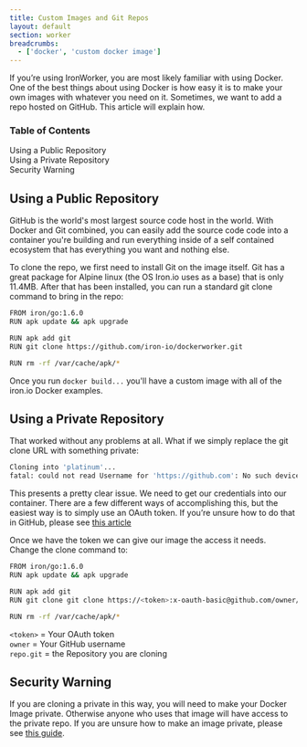 ```yaml
---
title: Custom Images and Git Repos
layout: default
section: worker
breadcrumbs:
  - ['docker', 'custom docker image']
---
```


If you’re using IronWorker, you are most likely familiar with using Docker. One of the best things about using Docker is how easy it is to make your own images with whatever you need on it. Sometimes, we want to add a repo hosted on GitHub. This article will explain how.

<section id="toc">
  <h3>Table of Contents</h3>
  <ul>
    <li><a href="#public">Using a Public Repository</a></li>
    <li><a href="#private">Using a Private Repository</a></li>
    <li><a href="#security">Security Warning</a></li>
  </ul>
</section>

<h2 id="public">Using a Public Repository</h2>

GitHub is the world's most largest source code host in the world. With Docker and Git combined, you can easily add the source code code into a container you're building and run everything inside of a self contained ecosystem that has everything you want and nothing else. 

To clone the repo, we first need to install Git on the image itself. Git has a great package for Alpine linux (the OS Iron.io uses as a base) that is only 11.4MB. After that has been installed, you can run a standard git clone command to bring in the repo:


```sh
FROM iron/go:1.6.0
RUN apk update && apk upgrade

RUN apk add git
RUN git clone https://github.com/iron-io/dockerworker.git

RUN rm -rf /var/cache/apk/*
```
Once you run `docker build...`  you'll have a custom image with all of the iron.io Docker examples.  


<h2 id="private">Using a Private Repository</h2>

That worked without any problems at all. What if we simply replace the git clone URL with something private:

```sh
Cloning into 'platinum'...
fatal: could not read Username for 'https://github.com': No such device or address
```
This presents a pretty clear issue. We need to get our credentials into our container. There are a few different ways of accomplishing this, but the easiest way is to simply use an OAuth token.  If you’re unsure how to do that in GitHub, please see <a href="https://help.github.com/articles/creating-an-access-token-for-command-line-use/">this article</a>

Once we have the token we can give our image the access it needs. Change the clone command to:

```sh
FROM iron/go:1.6.0
RUN apk update && apk upgrade

RUN apk add git
RUN git clone git clone https://<token>:x-oauth-basic@github.com/owner/repo.git

RUN rm -rf /var/cache/apk/*
```
`<token>` = Your OAuth token <br />
`owner` = Your GitHub username <br />
`repo.git` = the Repository you are cloning 

<h2 id="security">Security Warning</h2>

If you are cloning a private in this way, you will need to make your Docker Image private. Otherwise anyone who uses that image will have access to the private repo. If you are unsure how to make an image private, please see <a href='https://docs.docker.com/docker-hub/repos/#private-repositories'>this guide</a>.
